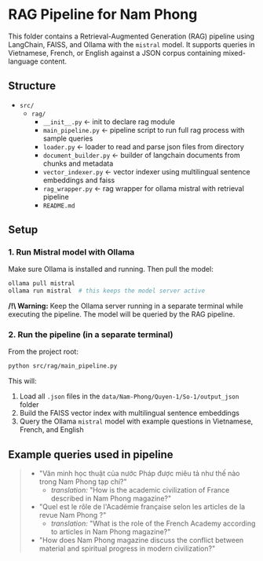 # RAG Pipeline for Nam Phong

This folder contains a Retrieval-Augmented Generation (RAG) pipeline using LangChain, FAISS, and Ollama with the `mistral` model. It supports queries in Vietnamese, French, or English against a JSON corpus containing mixed-language content.

## Structure

* `src/`
  * `rag/`
    * `__init__.py` <- init to declare rag module
    * `main_pipeline.py` <- pipeline script to run full rag process with sample queries
    * `loader.py` <- loader to read and parse json files from directory
    * `document_builder.py` <- builder of langchain documents from chunks and metadata
    * `vector_indexer.py` <- vector indexer using multilingual sentence embeddings and faiss
    * `rag_wrapper.py` <- rag wrapper for ollama mistral with retrieval pipeline
    * `README.md`

## Setup

###  1. Run Mistral model with Ollama

Make sure Ollama is installed and running. Then pull the model:

```bash
ollama pull mistral
ollama run mistral  # this keeps the model server active
```

**/!\ Warning:** Keep the Ollama server running in a separate terminal while executing the pipeline. The model will be queried by the RAG pipeline.

### 2. Run the pipeline (in a separate terminal)

From the project root:

```bash
python src/rag/main_pipeline.py
```

This will:
1. Load all `.json` files in the `data/Nam-Phong/Quyen-1/So-1/output_json` folder
2. Build the FAISS vector index with multilingual sentence embeddings
3. Query the Ollama `mistral` model with example questions in Vietnamese, French, and English

## Example queries used in pipeline

>* "Văn minh học thuật của nước Pháp được miêu tả như thế nào trong Nam Phong tạp chí?"
>   * *translation:* "How is the academic civilization of France described in Nam Phong magazine?"
>* "Quel est le rôle de l'Académie française selon les articles de la revue Nam Phong ?"
>   * *translation:* "What is the role of the French Academy according to articles in Nam Phong magazine?"
>* "How does Nam Phong magazine discuss the conflict between material and spiritual progress in modern civilization?"
